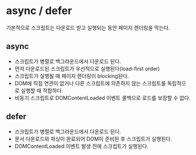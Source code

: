 # async / defer

기본적으로 스크립트는 다운로드 받고 실행되는 동안 페이지 렌더링을 막는다.

## async

- 스크립트가 병렬로 백그라운드에서 다운로드 된다.
- 먼저 다운로드된 스크립트가 우선적으로 실행된다(load-first order)
- 스크립트가 실행될 때 페이지 렌더링이 blocking된다.
- DOM에 직접 연관이 없거나 다른 스크립트에 의존하지 않는 스크립트를 독립적으로 실행할 때 적합하다.
- 비동기 스크립트로 DOMContentLoaded 이벤트 콜백으로 로드를 보장할 수 없다.

## defer

- 스크립트가 병렬로 백그라운드에서 다운로드 된다.
- 문서 다운로드와 파싱이 완료되어 DOM이 준비된 후 스크립트가 실행된다.
- DOMContentLoaded 이벤트 발생 전에 스크립트가 실행된다.
